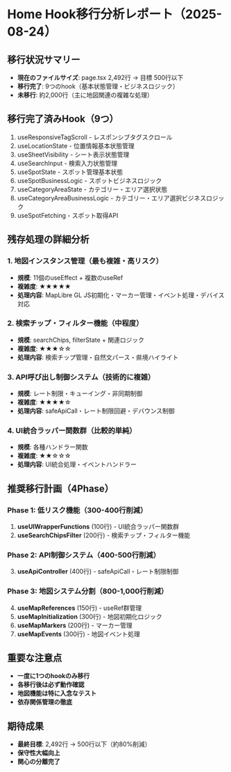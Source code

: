 # Home Hook移行分析レポート（2025-08-24）

## 移行状況サマリー
- **現在のファイルサイズ**: page.tsx 2,492行 → 目標 500行以下
- **移行完了**: 9つのhook（基本状態管理・ビジネスロジック）
- **未移行**: 約2,000行（主に地図関連の複雑な処理）

## 移行完了済みHook（9つ）
1. useResponsiveTagScroll - レスポンシブタグスクロール
2. useLocationState - 位置情報基本状態管理
3. useSheetVisibility - シート表示状態管理
4. useSearchInput - 検索入力状態管理
5. useSpotState - スポット管理基本状態
6. useSpotBusinessLogic - スポットビジネスロジック
7. useCategoryAreaState - カテゴリー・エリア選択状態
8. useCategoryAreaBusinessLogic - カテゴリー・エリア選択ビジネスロジック
9. useSpotFetching - スポット取得API

## 残存処理の詳細分析

### 1. 地図インスタンス管理（最も複雑・高リスク）
- **規模**: 11個のuseEffect + 複数のuseRef
- **複雑度**: ★★★★★
- **処理内容**: MapLibre GL JS初期化・マーカー管理・イベント処理・デバイス対応

### 2. 検索チップ・フィルター機能（中程度）
- **規模**: searchChips, filterState + 関連ロジック
- **複雑度**: ★★★☆☆  
- **処理内容**: 検索チップ管理・自然文パース・県境ハイライト

### 3. API呼び出し制御システム（技術的に複雑）
- **規模**: レート制限・キューイング・非同期制御
- **複雑度**: ★★★★☆
- **処理内容**: safeApiCall・レート制限回避・デバウンス制御

### 4. UI統合ラッパー関数群（比較的単純）
- **規模**: 各種ハンドラー関数
- **複雑度**: ★★☆☆☆
- **処理内容**: UI統合処理・イベントハンドラー

## 推奨移行計画（4Phase）

### Phase 1: 低リスク機能（300-400行削減）
1. **useUIWrapperFunctions** (100行) - UI統合ラッパー関数群
2. **useSearchChipsFilter** (200行) - 検索チップ・フィルター機能

### Phase 2: API制御システム（400-500行削減）
3. **useApiController** (400行) - safeApiCall・レート制限制御

### Phase 3: 地図システム分割（800-1,000行削減）
4. **useMapReferences** (150行) - useRef群管理
5. **useMapInitialization** (300行) - 地図初期化ロジック  
6. **useMapMarkers** (200行) - マーカー管理
7. **useMapEvents** (300行) - 地図イベント処理

## 重要な注意点
- **一度に1つのhookのみ移行**
- **各移行後は必ず動作確認**
- **地図機能は特に入念なテスト**
- **依存関係管理の徹底**

## 期待成果
- **最終目標**: 2,492行 → 500行以下（約80%削減）
- **保守性大幅向上**
- **関心の分離完了**
